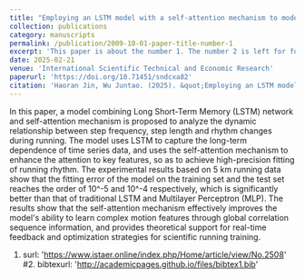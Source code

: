 ```yaml
---
title: "Employing an LSTM model with a self-attention mechanism to model variations in running pace"
collection: publications
category: manuscripts
permalink: /publication/2009-10-01-paper-title-number-1
excerpt: 'This paper is about the number 1. The number 2 is left for future work.'
date: 2025-02-21
venue: 'International Scientific Technical and Economic Research'
paperurl: 'https://doi.org/10.71451/sndcxa82'
citation: 'Haoran Jin, Wu Juntao. (2025). &quot;Employing an LSTM model with a self-attention mechanism to model variations in running pace&quot; <i>International Scientific Technical and Economic Research</i>. 3(1):94-104.'
---
```

In this paper, a model combining Long Short-Term Memory (LSTM) network and self-attention mechanism is proposed to analyze the dynamic relationship between step frequency, step length and rhythm changes during running. The model uses LSTM to capture the long-term dependence of time series data, and uses the self-attention mechanism to enhance the attention to key features, so as to achieve high-precision fitting of running rhythm. The experimental results based on 5 km running data show that the fitting error of the model on the training set and the test set reaches the order of 10^-5 and 10^-4 respectively, which is significantly better than that of traditional LSTM and Multilayer Perceptron (MLP). The results show that the self-attention mechanism effectively improves the model's ability to learn complex motion features through global correlation sequence information, and provides theoretical support for real-time feedback and optimization strategies for scientific running training.

1. surl: 'https://www.istaer.online/index.php/Home/article/view/No.2508'
#2. bibtexurl: 'http://academicpages.github.io/files/bibtex1.bib'
